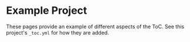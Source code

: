 # Example Project

These pages provide an example of different aspects of the ToC.
See this project's `_toc.yml` for how they are added.
